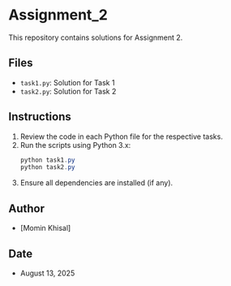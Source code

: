 # Assignment_2
This repository contains solutions for Assignment 2.

## Files
- `task1.py`: Solution for Task 1
- `task2.py`: Solution for Task 2

## Instructions
1. Review the code in each Python file for the respective tasks.
2. Run the scripts using Python 3.x:
   ```powershell
   python task1.py
   python task2.py
   ```
3. Ensure all dependencies are installed (if any).

## Author
- [Momin Khisal]

## Date
- August 13, 2025

